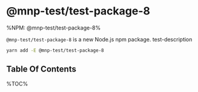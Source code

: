 # @mnp-test/test-package-8

%NPM: @mnp-test/test-package-8%

`@mnp-test/test-package-8` is a new Node.js npm package. test-description

```sh
yarn add -E @mnp-test/test-package-8
```

## Table Of Contents

%TOC%
